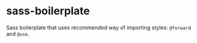 # sass-boilerplate
Sass boilerplate that uses recommended way of importing styles: `@forward` and `@use`.
